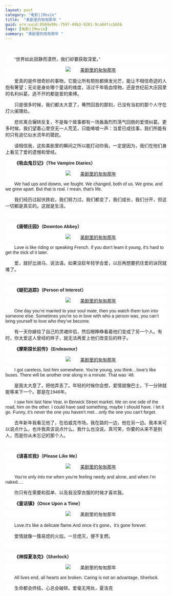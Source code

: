 ```yaml
---
layout: post
category: "电影||Movie"
title:  "美剧里的匆匆那年 "
guid: urn:uuid:050de99c-7597-49b3-9281-9ca84fccbb5b
tags: [电影||Movie]
summary: "美剧里的匆匆那年 "
---
```

<p style="text-indent:2em;">
	<br />
</p>
<p style="font-family:Arial, SimSun;font-size:14px;text-indent:2em;background-color:#FFFFFF;">
	“世界如此寂静而漠然，我们却要获取深爱。”
</p>
<p align="center" style="font-family:Arial, SimSun;font-size:14px;text-indent:30px;background-color:#FFFFFF;">
	<a href="http://language.chinadaily.com.cn/news/2015-01/02/content_19210704_2.htm" target="_self"><img align="center" border="0" id="9497236" src="http://language.chinadaily.com.cn/news/attachement/jpg/site1/20141231/00221910993f160df3051b.jpg" alt="美剧里的匆匆那年" /></a>
</p>
<p style="font-family:Arial, SimSun;font-size:14px;text-indent:2em;background-color:#FFFFFF;">
	爱真的是件很奇妙的事物，它能让所有颓败都焕发光芒，能让不相信奇迹的人抱有奢望；无论是身处哪个童话的维度，活过千年吸血怪物，还是世纪前大庄园里的名利纠葛，逃不开的都是爱的束缚。
</p>
<p style="font-family:Arial, SimSun;font-size:14px;text-indent:2em;background-color:#FFFFFF;">
	只是很多时候，我们都太大意了，蓦然回首的那刻，已没有当初的那个人守在灯火阑珊处。
</p>

<p style="font-family:Arial, SimSun;font-size:14px;text-indent:2em;background-color:#FFFFFF;">
	悲欢离合辗转反复，不是每个故事都有一场轰轰烈烈荡气回肠的爱恨纠葛。更多时候，我们望着心里空无一人荒芜，只能唏嘘一声：当爱已成往事，我们所能有的只有追忆似水流年的蹉跎。
</p>
<p style="font-family:Arial, SimSun;font-size:14px;text-indent:2em;background-color:#FFFFFF;">
	请相信我，这些美剧里的瞬间之所以能打动你我，一定是因为，我们在他们身上看见了爱的遗憾和曾经。
</p>
<p style="font-family:Arial, SimSun;font-size:14px;text-indent:2em;background-color:#FFFFFF;">
	<strong>《吸血鬼日记》（The Vampire Diaries）</strong>
</p>
<p align="center" style="font-family:Arial, SimSun;font-size:14px;text-indent:30px;background-color:#FFFFFF;">
	<a href="http://language.chinadaily.com.cn/news/2015-01/02/content_19210704_2.htm" target="_self"><img align="center" border="0" id="9497237" src="http://language.chinadaily.com.cn/news/attachement/png/site1/20141231/00221910993f160df31a1c.png" alt="美剧里的匆匆那年" /></a>
</p>
<p style="font-family:Arial, SimSun;font-size:14px;text-indent:2em;background-color:#FFFFFF;">
	We had ups and downs, we fought. We changed, both of us. We grew, and we grew apart. But that is real. I mean, that's life.
</p>
<p style="font-family:Arial, SimSun;font-size:14px;text-indent:2em;background-color:#FFFFFF;">
	我们经历过起伏跌宕，我们努力过。我们都变了，我们成长，我们分开，但这一切都是真实的。这就是生活。
</p>
<p style="font-family:Arial, SimSun;font-size:14px;text-indent:2em;background-color:#FFFFFF;">
	<br />
</p>
<p style="font-family:Arial, SimSun;font-size:14px;text-indent:2em;background-color:#FFFFFF;">
	<strong>《唐顿庄园》（Downton Abbey）</strong>
</p>
<p align="center" style="font-family:Arial, SimSun;font-size:14px;text-indent:30px;background-color:#FFFFFF;">
	<a href="http://language.chinadaily.com.cn/news/2015-01/02/content_19210704_3.htm" target="_self"><img align="center" border="0" id="9497238" src="http://language.chinadaily.com.cn/news/attachement/png/site1/20141231/00221910993f160df34b1d.png" alt="美剧里的匆匆那年" /></a>
</p>
<p style="font-family:Arial, SimSun;font-size:14px;text-indent:2em;background-color:#FFFFFF;">
	Love is like riding or speaking French. If you don't learn it young, it's hard to get the trick of it later.
</p>
<p style="font-family:Arial, SimSun;font-size:14px;text-indent:2em;background-color:#FFFFFF;">
	爱，就好比骑马、说法语。如果没趁年轻学会爱，以后再想要抓住爱的诀窍就难了。
</p>
<p style="font-family:Arial, SimSun;font-size:14px;text-indent:2em;background-color:#FFFFFF;">
	<br />
</p>
<p style="font-family:Arial, SimSun;font-size:14px;text-indent:2em;background-color:#FFFFFF;">
	<strong>《疑犯追踪》（Person of Interest）</strong>
</p>
<p align="center" style="font-family:Arial, SimSun;font-size:14px;text-indent:30px;background-color:#FFFFFF;">
	<a href="http://language.chinadaily.com.cn/news/2015-01/02/content_19210704_3.htm" target="_self"><img align="center" border="0" id="9497239" src="http://language.chinadaily.com.cn/news/attachement/jpg/site1/20141231/00221910993f160df3941e.jpg" alt="美剧里的匆匆那年" /></a>
</p>
<p style="font-family:Arial, SimSun;font-size:14px;text-indent:2em;background-color:#FFFFFF;">
	One day you’re married to your soul mate, then you watch them turn into someone else. Sometimes you’re so in love with who a person was, you can’t bring yourself to love who they’ve become.
</p>
<p style="font-family:Arial, SimSun;font-size:14px;text-indent:2em;background-color:#FFFFFF;">
	有一天你嫁给了自己的灵魂伴侣，然后眼睁睁看着他们变成了另一个人。有时，你太爱这人曾经的样子，就无法再爱上他们改变后的样子。
</p>
<p style="font-family:Arial, SimSun;font-size:14px;text-indent:2em;background-color:#FFFFFF;">
	<span style="line-height:1.5;"></span>
</p>
<p style="font-family:Arial, SimSun;font-size:14px;text-indent:2em;background-color:#FFFFFF;">
	<strong>《摩斯探长前传》（Endeavour）</strong>
</p>
<p align="center" style="font-family:Arial, SimSun;font-size:14px;text-indent:30px;background-color:#FFFFFF;">
	<a href="http://language.chinadaily.com.cn/news/2015-01/02/content_19210704_4.htm" target="_self"><img align="center" border="0" id="9497240" src="http://language.chinadaily.com.cn/news/attachement/jpg/site1/20141231/00221910993f160df3db1f.jpg" alt="美剧里的匆匆那年" /></a>
</p>
<p style="font-family:Arial, SimSun;font-size:14px;text-indent:2em;background-color:#FFFFFF;">
	I got careless, lost him somewhere. You’re young, you think…love’s like buses. There will be another one along in a minute. That was ’48.
</p>
<p style="font-family:Arial, SimSun;font-size:14px;text-indent:2em;background-color:#FFFFFF;">
	是我太大意了，把他弄丢了。年轻的时候你会想，爱情就像巴士，下一分钟就能等来下一个。那是在1948年。
</p>
<p style="font-family:Arial, SimSun;font-size:14px;text-indent:2em;background-color:#FFFFFF;">
	I saw him last New Year, in Berwick Street market. Me on one side of the road, him on the other. I could have said something, maybe I should have. I let it go. Funny, it’s never the one you haven’t met…only the one you can’t forget.
</p>
<p style="font-family:Arial, SimSun;font-size:14px;text-indent:2em;background-color:#FFFFFF;">
	去年新年我看见他了，在伯威克市场。我在路的一边，他在另一边。我本来可以说点什么，也许我真该说点什么。我什么也没说。真可笑，你要的从来不是别人，而是你从未忘记的那个人。
</p>
<p style="font-family:Arial, SimSun;font-size:14px;text-indent:2em;background-color:#FFFFFF;">
	<br />
</p>
<p style="font-family:Arial, SimSun;font-size:14px;text-indent:2em;background-color:#FFFFFF;">
	<strong>《请喜欢我》（Please Like Me）</strong>
</p>
<p align="center" style="font-family:Arial, SimSun;font-size:14px;text-indent:30px;background-color:#FFFFFF;">
	<a href="http://language.chinadaily.com.cn/news/2015-01/02/content_19210704_4.htm" target="_self"><img align="center" border="0" id="9497241" src="http://language.chinadaily.com.cn/news/attachement/jpg/site1/20141231/00221910993f160df44b20.jpg" alt="美剧里的匆匆那年" /></a>
</p>
<p style="font-family:Arial, SimSun;font-size:14px;text-indent:2em;background-color:#FFFFFF;">
	You‘re only into me when you’re feeling needy and alone, and when I’m naked….
</p>
<p style="font-family:Arial, SimSun;font-size:14px;text-indent:2em;background-color:#FFFFFF;">
	你只有在需要和孤单、以及我没穿衣服的时候才喜欢我。
</p>
<p style="font-family:Arial, SimSun;font-size:14px;text-indent:2em;background-color:#FFFFFF;">
	<strong>《童话镇》（Once Upon a Time）</strong>
</p>
<p align="center" style="font-family:Arial, SimSun;font-size:14px;text-indent:30px;background-color:#FFFFFF;">
	<img align="center" id="9497242" src="http://language.chinadaily.com.cn/news/attachement/png/site1/20141231/00221910993f160df48721.png" alt="美剧里的匆匆那年" />
</p>
<p style="font-family:Arial, SimSun;font-size:14px;text-indent:2em;background-color:#FFFFFF;">
	Love.It's like a delicate flame.And once it's gone，it's gone forever.
</p>
<p style="font-family:Arial, SimSun;font-size:14px;text-indent:2em;background-color:#FFFFFF;">
	爱情就像一簇易熄的火焰，一旦熄灭，便不复燃。
</p>
<p style="font-family:Arial, SimSun;font-size:14px;text-indent:2em;background-color:#FFFFFF;">
	<br />
</p>
<p style="font-family:Arial, SimSun;font-size:14px;text-indent:2em;background-color:#FFFFFF;">
	<strong>《神探夏洛克》（Sherlock）</strong>
</p>
<p align="center" style="font-family:Arial, SimSun;font-size:14px;text-indent:30px;background-color:#FFFFFF;">
	<img align="center" id="9497243" src="http://language.chinadaily.com.cn/news/attachement/jpg/site1/20141231/00221910993f160df4b922.jpg" alt="美剧里的匆匆那年" />
</p>
<p style="font-family:Arial, SimSun;font-size:14px;text-indent:2em;background-color:#FFFFFF;">
	All lives end, all hearts are broken. Caring is not an advantage, Sherlock.
</p>
<p style="font-family:Arial, SimSun;font-size:14px;text-indent:2em;background-color:#FFFFFF;">
	生命都会终结，心总会破碎。爱毫无用处，夏洛克
</p>
